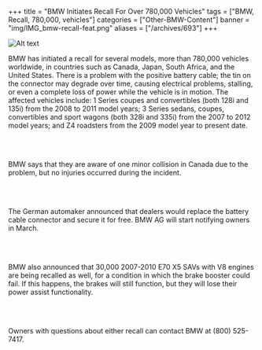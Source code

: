 +++
title = "BMW Initiates Recall For Over 780,000 Vehicles"
tags = ["BMW, Recall, 780,000, vehicles"]
categories = ["Other-BMW-Content"]
banner = "img/IMG_bmw-recall-feat.png"
aliases = ["/archives/693"]
+++

![Alt text](https://e39source.com/wp-content/uploads/2013/02/bmw-recall-feat.png)

BMW has initiated a recall for several models, more than 780,000 vehicles worldwide, in countries such as Canada, Japan, South Africa, and the United States. There is a problem with the positive battery cable; the tin on the connector may degrade over time, causing electrical problems, stalling, or even a complete loss of power while the vehicle is in motion. The affected vehicles include:  1 Series coupes and convertibles (both 128i and 135i) from the 2008 to 2011 model years; 3 Series sedans, coupes, convertibles and sport wagons (both 328i and 335i) from the 2007 to 2012 model years; and Z4 roadsters from the 2009 model year to present date.

&nbsp;<br/><br/>

BMW says that they are aware of one minor collision in Canada due to the problem, but no injuries occurred during the incident.

&nbsp;<br/><br/>

The German automaker announced that dealers would replace the battery cable connector and secure it for free.  BMW AG will start notifying owners in March.

&nbsp;<br/><br/>

BMW also announced that 30,000 2007-2010 E70 X5 SAVs with V8 engines are being recalled as well, for a condition in which the brake booster could fail.  If this happens, the brakes will still function, but they will lose their power assist functionality.

&nbsp;<br/><br/>

Owners with questions about either recall can contact BMW at (800) 525-7417.

&nbsp;<br/><br/>
